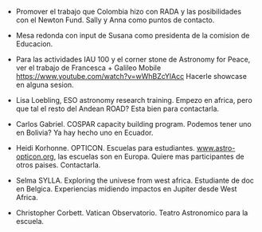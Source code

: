 * Promover el trabajo que Colombia hizo con RADA y las posibilidades con el Newton Fund. Sally y Anna como puntos de contacto.  
* Mesa redonda con input de Susana como presidenta de la comision de Educacion.  
* Para las actividades IAU 100 y el corner stone de Astronomy for Peace, ver el trabajo de Francesca + Galileo Mobile https://www.youtube.com/watch?v=wWhBZcYlAcc Hacerle showcase en alguna sesion.

* Lisa Loebling, ESO astronomy research training. Empezo en africa, pero que tal el resto del Andean ROAD? Esta bien para contactarla.

* Carlos Gabriel. COSPAR capacity building program. Podemos tener uno en Bolivia? Ya hay hecho uno en Ecuador.

* Heidi Korhonne. OPTICON. Escuelas para estudiantes. www.astro-opticon.org, las escuelas son en Europa. Quiere mas participantes
de otros paises. Contactarla.

* Selma SYLLA. Exploring the univese from west africa. Estudiante de doc en Belgica. Experiencias midiendo impactos en Jupiter desde West Africa.

* Christopher Corbett. Vatican Observatorio. Teatro Astronomico para la escuela.

